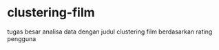 # clustering-film
tugas besar analisa data dengan judul clustering film berdasarkan rating pengguna
